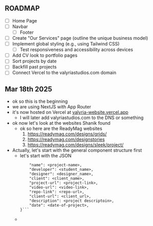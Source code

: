 ## ROADMAP
- [ ] Home Page 
- [ ] Navbar 
    - [ ] Footer
- [ ] Create "Our Services" page (outline the unique business model)
- [ ] Implement global styling (e.g., using Tailwind CSS)
    - [ ] Test responsiveness and accessibility across devices
- [ ] Add CV look to portfolio pages
- [ ] Sort projects by date 
- [ ] Backfill past projects
- [ ] Connect Vercel to the valyriastudios.com domain

## Mar 18th 2025

- ok so this is the beginning
- we are using NextJS with App Router
- it's now hosted on Vercel at [valyria-website.vercel.app](https://valyria-website.vercel.app/)
    - I will later add valyriastudios.com to the DNS or something
- ok now let's look at the websites Shanik found
    - ok so here are the ReadyMag websites
        1. https://readymag.com/designs/grids/
        2. https://readymag.com/designstories
        3. https://readymag.com/designs/sleek/project/
- Actually, let's start with the general component structure first
    - let's start with the JSON
        ``` {
            "name": <project-name>,
            "developer": <student_name>,
            "designer": <designer_name>,
            "client": <client_name>,
            "project-url": <project-link>,
            "video-url": <video-link>,
            "repo-link": <repo-url>,
            "client-url": <client_url>,
            "description": <project descriptoin>,
            "date": <date-of-project>,
        }```
    - 